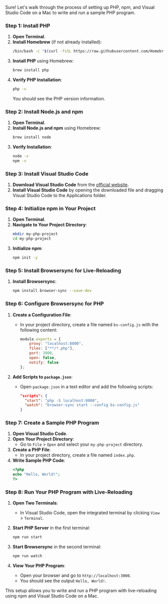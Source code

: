Sure! Let's walk through the process of setting up PHP, npm, and Visual Studio Code on a Mac to write and run a sample PHP program.

### Step 1: Install PHP

1. **Open Terminal**.
2. **Install Homebrew** (if not already installed):
   ```bash
   /bin/bash -c "$(curl -fsSL https://raw.githubusercontent.com/Homebrew/install/HEAD/install.sh)"
   ```
3. **Install PHP** using Homebrew:
   ```bash
   brew install php
   ```
4. **Verify PHP Installation**:
   ```bash
   php -v
   ```
   You should see the PHP version information.

### Step 2: Install Node.js and npm

1. **Open Terminal**.
2. **Install Node.js and npm** using Homebrew:
   ```bash
   brew install node
   ```
3. **Verify Installation**:
   ```bash
   node -v
   npm -v
   ```

### Step 3: Install Visual Studio Code

1. **Download Visual Studio Code** from the [official website](https://code.visualstudio.com/).
2. **Install Visual Studio Code** by opening the downloaded file and dragging Visual Studio Code to the Applications folder.

### Step 4: Initialize npm in Your Project

1. **Open Terminal**.
2. **Navigate to Your Project Directory**:
   ```bash
   mkdir my-php-project
   cd my-php-project
   ```
3. **Initialize npm**:
   ```bash
   npm init -y
   ```

### Step 5: Install Browsersync for Live-Reloading

1. **Install Browsersync**:
   ```bash
   npm install browser-sync --save-dev
   ```

### Step 6: Configure Browsersync for PHP

1. **Create a Configuration File**:
   - In your project directory, create a file named `bs-config.js` with the following content:
     ```javascript
     module.exports = {
         proxy: "localhost:8000",
         files: ["**/*.php"],
         port: 3000,
         open: false,
         notify: false
     };
     ```

2. **Add Scripts to `package.json`**:
   - Open `package.json` in a text editor and add the following scripts:
     ```json
     "scripts": {
       "start": "php -S localhost:8000",
       "watch": "browser-sync start --config bs-config.js"
     }
     ```

### Step 7: Create a Sample PHP Program

1. **Open Visual Studio Code**.
2. **Open Your Project Directory**:
   - Go to `File` > `Open` and select your `my-php-project` directory.
3. **Create a PHP File**:
   - In your project directory, create a file named `index.php`.
4. **Write Sample PHP Code**:
   ```php
   <?php
   echo "Hello, World!";
   ?>
   ```

### Step 8: Run Your PHP Program with Live-Reloading

1. **Open Two Terminals**:
   - In Visual Studio Code, open the integrated terminal by clicking `View` > `Terminal`.

2. **Start PHP Server** in the first terminal:
   ```bash
   npm run start
   ```

3. **Start Browsersync** in the second terminal:
   ```bash
   npm run watch
   ```

4. **View Your PHP Program**:
   - Open your browser and go to `http://localhost:3000`.
   - You should see the output `Hello, World!`.

This setup allows you to write and run a PHP program with live-reloading using npm and Visual Studio Code on a Mac.